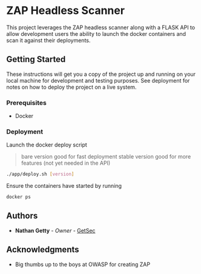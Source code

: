 # ZAP Headless Scanner 

This project leverages the ZAP headless scanner along with a FLASK API to allow development users the ability to launch the docker containers and scan it against their deployments.

## Getting Started

These instructions will get you a copy of the project up and running on your local machine for development and testing purposes. See deployment for notes on how to deploy the project on a live system.

### Prerequisites

- Docker

### Deployment

Launch the docker deploy script
> bare version good for fast deployment
> stable version good for more features (not yet needed in the API)

```sh
./app/deploy.sh [version]
```

Ensure the containers have started by running

```sh
docker ps
```


## Authors

* **Nathan Getty** - *Owner* - [GetSec](https://github.com/GetSEc)


## Acknowledgments

* Big thumbs up to the boys at OWASP for creating ZAP

